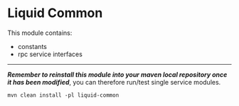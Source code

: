 # Liquid Common

This module contains:

- constants
- rpc service interfaces

---

***Remember to reinstall this module into your maven local repository once it has been modified***,
you can therefore run/test single service modules.

```shell
mvn clean install -pl liquid-common
```
